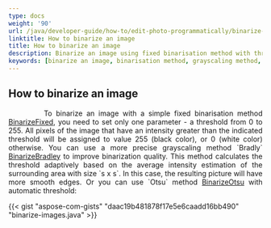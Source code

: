 ```yaml
---
type: docs
weight: '90'
url: /java/developer-guide/how-to/edit-photo-programmatically/binarize-image
linktitle: How to binarize an image
title: How to binarize an image
description: Binarize an image using fixed binarisation method with threshold, method Bradly and Otsu method.
keywords: [binarize an image, binarisation method, grayscaling method, method Bradly, Otsu method]
---
```


## How to binarize an image

<p align='justify'>
&nbsp;&nbsp;&nbsp;&nbsp;&nbsp;&nbsp;&nbsp;&nbsp;
To binarize an image with a simple fixed binarisation method 
<a href="https://reference.aspose.com/imaging/java/com.aspose.imaging/rasterimage/#binarizeFixed-byte-">BinarizeFixed</a>, you need to set only one parameter - a threshold from 0 to 255. All pixels of the image that have an intensity greater than the indicated threshold will be assigned to value 255 (black color), or 0 (white color) otherwise. You can use a more precise grayscaling method `Bradly` 
<a href="https://reference.aspose.com/imaging/java/com.aspose.imaging/rasterimage/#binarizeBradley-double-">BinarizeBradley</a> to improve binarization quality. This method calculates the threshold adaptively based on the average intensity estimation of the surrounding area with size `s x s`. In this case, the resulting picture will have more smooth edges. Or you can use `Otsu` method 
<a href="https://reference.aspose.com/imaging/java/com.aspose.imaging/rasterimage/#binarizeOtsu--">BinarizeOtsu</a> with automatic threshold:
</p>

{{< gist "aspose-com-gists" "daac19b481878f17e5e6caadd16bb490" "binarize-images.java" >}}
